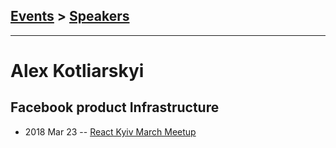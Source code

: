 ## [Events](../README.md) > [Speakers](../speakers.md)
---

# Alex Kotliarskyi

## Facebook product Infrastructure
- 2018 Mar 23 -- [React Kyiv March Meetup](https://youtu.be/UNdJFEmKkJU)    
